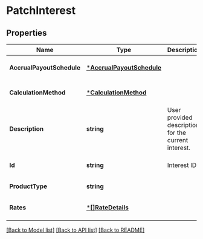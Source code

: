 # PatchInterest

## Properties
Name | Type | Description | Notes
------------ | ------------- | ------------- | -------------
**AccrualPayoutSchedule** | [***AccrualPayoutSchedule**](accrual_payout_schedule.md) |  | [optional] [default to null]
**CalculationMethod** | [***CalculationMethod**](calculation_method.md) |  | [optional] [default to null]
**Description** | **string** | User provided description for the current interest. | [optional] [default to null]
**Id** | **string** | Interest ID | [optional] [default to null]
**ProductType** | **string** |  | [default to null]
**Rates** | [***[]RateDetails**](array.md) |  | [optional] [default to null]

[[Back to Model list]](../README.md#documentation-for-models) [[Back to API list]](../README.md#documentation-for-api-endpoints) [[Back to README]](../README.md)

